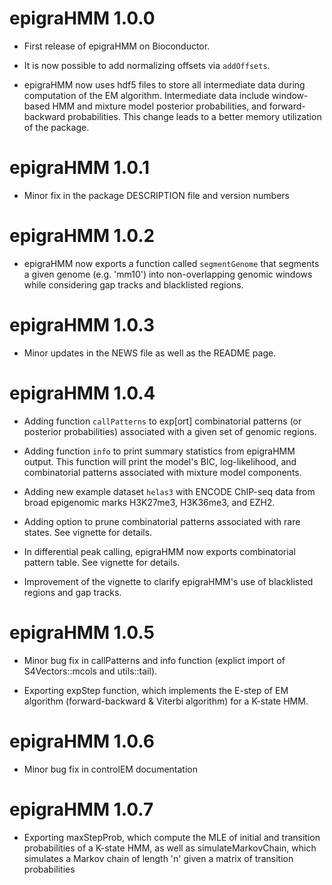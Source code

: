 # epigraHMM 1.0.0

* First release of epigraHMM on Bioconductor.

* It is now possible to add normalizing offsets via `addOffsets`.

* epigraHMM now uses hdf5 files to store all intermediate data during computation
of the EM algorithm. Intermediate data include window-based HMM and mixture model 
posterior probabilities, and forward-backward probabilities. This change leads to
a better memory utilization of the package.

# epigraHMM 1.0.1

* Minor fix in the package DESCRIPTION file and version numbers

# epigraHMM 1.0.2

* epigraHMM now exports a function called `segmentGenome` that segments a given
genome (e.g. 'mm10') into non-overlapping genomic windows while considering 
gap tracks and blacklisted regions.

# epigraHMM 1.0.3

* Minor updates in the NEWS file as well as the README page.

# epigraHMM 1.0.4

* Adding function `callPatterns` to exp[ort] combinatorial patterns (or posterior 
probabilities) associated with a given set of genomic regions. 

* Adding function `info` to print summary statistics from epigraHMM output. This
function will print the model's BIC, log-likelihood, and combinatorial patterns
associated with mixture model components.

* Adding new example dataset `helas3` with ENCODE ChIP-seq data from broad 
epigenomic marks H3K27me3, H3K36me3, and EZH2.

* Adding option to prune combinatorial patterns associated with rare states. See
vignette for details.

* In differential peak calling, epigraHMM now exports combinatorial pattern 
table. See vignette for details.

* Improvement of the vignette to clarify epigraHMM's use of blacklisted regions
and gap tracks.

# epigraHMM 1.0.5

* Minor bug fix in callPatterns and info function (explict import of
S4Vectors::mcols and utils::tail).

* Exporting expStep function, which implements the E-step of EM algorithm
(forward-backward & Viterbi algorithm) for a K-state HMM.

# epigraHMM 1.0.6

* Minor bug fix in controlEM documentation

# epigraHMM 1.0.7

* Exporting maxStepProb, which compute the MLE of initial and transition probabilities of a K-state HMM, as well as simulateMarkovChain, which simulates a Markov chain of length 'n' given a matrix of transition probabilities
